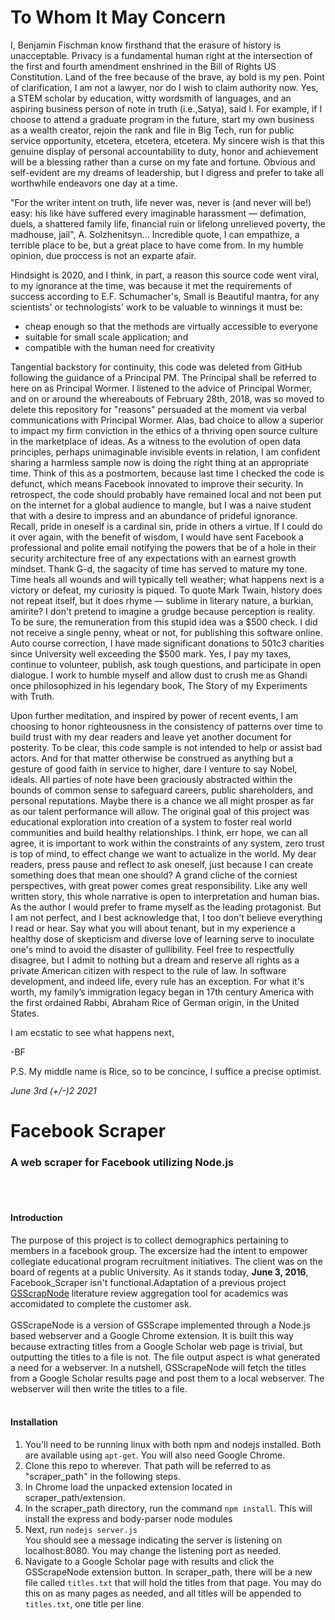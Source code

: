 # To Whom It May Concern

I, Benjamin Fischman know firsthand that the erasure of history is unacceptable. Privacy is a fundamental human right at the intersection of the first and fourth amendment enshrined in the Bill of Rights US Constitution. Land of the free because of the brave, ay bold is my pen. Point of clarification, I am not a lawyer, nor do I wish to claim authority now. Yes, a STEM scholar by education, witty wordsmith of languages, and an aspiring business person of note in truth (i.e.,Satya), said I. For example, if I choose to attend a graduate program in the future, start my own business as a wealth creator, rejoin the rank and file in Big Tech, run for public service opportunity, etcetera, etcetera, etcetera. My sincere wish is that this genuine display of personal accountability to duty, honor and achievement will be a blessing rather than a curse on my fate and fortune. Obvious and self-evident are my dreams of leadership, but I digress and prefer to take all worthwhile endeavors one day at a time.

"For the writer intent on truth, life never was, never is (and never will be!) easy: his like have suffered every imaginable harassment — defimation, duels, a shattered family life, financial ruin or lifelong unrelieved poverty, the madhouse, jail", A. Solzhenitsyn... Incredible quote, I can empathize, a terrible place to be, but a great place to have come from. In my humble opinion, due proccess is not an exparte afair.

Hindsight is 2020, and I think, in part, a reason this source code went viral, to my ignorance at the time, was because it met the requirements of success according to E.F. Schumacher's, Small is Beautiful mantra, for any scientists' or technologists' work to be valuable to winnings it must be:

- cheap enough so that the methods are virtually accessible to everyone
- suitable for small scale application; and
- compatible with the human need for creativity

Tangential backstory for continuity, this code was deleted from GitHub following the guidance of a Principal PM. The Principal shall be referred to here on as Principal Wormer. I listened to the advice of Principal Wormer, and on or around the whereabouts of February 28th, 2018, was so moved to delete this repository for "reasons" persuaded at the moment via verbal communications with Principal Wormer. Alas, bad choice to allow a superior to impact my firm conviction in the ethics of a thriving open source culture in the marketplace of ideas. As a witness to the evolution of open data principles, perhaps unimaginable invisible events in relation, I am confident sharing a harmless sample now is doing the right thing at an appropriate time. Think of this as a postmortem, because last time I checked the code is defunct, which means Facebook innovated to improve their security. In retrospect, the code should probably have remained local and not been put on the internet for a global audience to mangle, but I was a naive student that with a desire to impress and an abundance of prideful ignorance. Recall, pride in oneself is a cardinal sin, pride in others a virtue. If I could do it over again, with the benefit of wisdom, I would have sent Facebook a professional and polite email notifying the powers that be of a hole in their security architecture free of any expectations with an earnest growth mindset. Thank G-d, the sagacity of time has served to mature my tone. Time heals all wounds and will typically tell weather; what happens next is a victory or defeat, my curiosity is piqued. To quote Mark Twain, history does not repeat itself, but it does rhyme — sublime in literary nature, a burkian, amirite? I don't pretend to imagine a grudge because perception is reality. To be sure, the remuneration from this stupid idea was a $500 check. I did not receive a single penny, wheat or not, for publishing this software online. Auto course correction, I have made significant donations to 501c3 charities since University well exceeding the $500 mark. Yes, I pay my taxes, continue to volunteer, publish, ask tough questions, and participate in open dialogue. I work to humble myself and allow dust to crush me as Ghandi once philosophized in his legendary book, The Story of my Experiments with Truth.

Upon further meditation, and inspired by power of recent events, I am choosing to honor righteousness in the consistency of patterns over time to build trust with my dear readers and leave yet another document for posterity. To be clear, this code sample is not intended to help or assist bad actors. And for that matter otherwise be construed as anything but a gesture of good faith in service to higher, dare I venture to say Nobel, ideals. All parties of note have been graciously abstracted within the bounds of common sense to safeguard careers, public shareholders, and personal reputations. Maybe there is a chance we all might prosper as far as our talent performance will allow. The original goal of this project was educational exploration into creation of a system to foster real world communities and build healthy relationships. I think, err hope, we can all agree, it is important to work within the constraints of any system, zero trust is top of mind, to effect change we want to actualize in the world. My dear readers, press pause and reflect to ask oneself, just because I can create something does that mean one should? A grand cliche of the corniest perspectives, with great power comes great responsibility. Like any well written story, this whole narrative is open to interpretation and human bias. As the author I would prefer to frame myself as the leading protagonist. But I am not perfect, and I best acknowledge that, I too don't believe everything I read or hear. Say what you will about tenant, but in my experience a healthy dose of skepticism and diverse love of learning serve to inoculate one's mind to avoid the disaster of gullibility. Feel free to respectfully disagree, but I admit to nothing but a dream and reserve all rights as a private American citizen with respect to the rule of law. In software development, and indeed life, every rule has an exception. For what it's worth, my family’s immigration legacy began in 17th century America with the first ordained Rabbi, Abraham Rice of German origin, in the United States.


I am ecstatic to see what happens next,

-BF

P.S. My middle name is Rice, so to be concince, I suffice a precise optimist.


*June 3rd (+/-)2 2021*

# Facebook Scraper
### A web scraper for Facebook utilizing Node.js

<br><br>
#### Introduction
The purpose of this project is to collect demographics pertaining to members in a facebook group. The excersize had the intent to empower collegiate educational program recruitment initiatives. The client was on the board of regents at a public University.
As it stands today, **June 3, 2016**,
Facebook_Scraper isn't functional.Adaptation of a previous project
[GSScrapNode](https://github.com/BenjiFischman/GSScrapeNode) literature review aggregation tool for academics 
was accomidated to complete the customer ask.
<br><br>
GSScrapeNode is a version of GSScrape implemented through a Node.js
based webserver and a Google Chrome extension. It is built this way
because extracting titles from a Google Scholar web page is trivial,
but outputting the titles to a file is not. The file output aspect is
what generated a need for a webserver. In a nutshell, GSScrapeNode will
fetch the titles from a Google Scholar results page and post them to
a local webserver. The webserver will then write the titles to a file.
<br><br>
#### Installation
<ol>
	<li>You'll need to be running linux with both npm and nodejs
	installed. Both are available using <code>apt-get</code>.
	You will also need Google Chrome.</li>
	<li>Clone this repo to wherever. That path will be referred to as
	"scraper_path" in the following steps.</li>
	<li>In Chrome load the unpacked extension located in
	scraper_path/extension.</li>
	<li>In the scraper_path directory, run the command
	<code>npm install</code>. This will install the express and
	body-parser node modules</li>
	<li>Next, run <code>nodejs server.js</code><br>You should see a
	message indicating the server is listening on localhost:8080. You
	may change the listening port as needed.</li>
	<li>Navigate to a Google Scholar page with results and click the
	GSScrapeNode extension button. In scraper_path, there will be a new
	file called <code>titles.txt</code> that will hold the titles from
	that page. You may do this on as many pages as needed, and all
	titles will be appended to <code>titles.txt</code>, one title per
	line.</li>
</ol>
